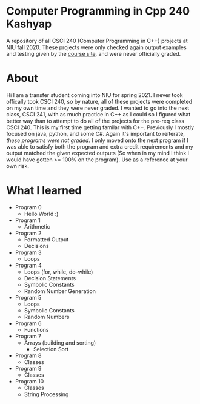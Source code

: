 # Computer Programming in Cpp 240 Kashyap
A repository of all CSCI 240 (Computer Programming in C++) projects at NIU fall 2020. These projects were only checked again output examples and testing given by the [course site](http://faculty.cs.niu.edu/~byrnes/csci240/), and were never officially graded.
# About
Hi I am a transfer student coming into NIU for spring 2021. I never took offically took CSCI 240, so by nature, all of these projects were completed on my own time and they were never graded. I wanted to go into the next class, CSCI 241, with as much practice in C++ as I could so I figured what better way than to attempt to do all of the projects for the pre-req class CSCI 240. This is my first time getting familar with C++. Previously I mostly focused on java, python, and some C#. Again it's important to reiterate, *these programs were not graded*. I only moved onto the next program if I was able to satisfy both the program and extra credit requirements and my output matched the given expected outputs (So when in my mind I think I would have gotten >= 100% on the program). Use as a reference at your own risk.
# What I learned
* Program 0
  * Hello World :)
* Program 1
  * Arithmetic
* Program 2
  * Formatted Output
  * Decisions 
* Program 3
  * Loops
* Program 4
  * Loops (for, while, do-while)
  * Decision Statements
  * Symbolic Constants
  * Random Number Generation
* Program 5
  * Loops
  * Symbolic Constants
  * Random Numbers
* Program 6
  * Functions
* Program 7
  * Arrays (building and sorting)
    * Selection Sort
* Program 8
  * Classes
* Program 9
  * Classes
* Program 10
  * Classes
  * String Processing
